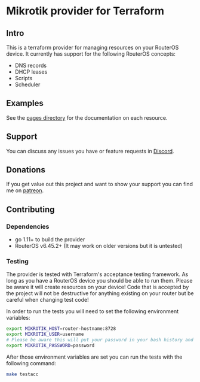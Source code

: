 # Mikrotik provider for Terraform 

## Intro

This is a terraform provider for managing resources on your RouterOS device. It currently has support for the following RouterOS concepts:
- DNS records
- DHCP leases
- Scripts
- Scheduler

## Examples

See the [pages directory](modules/reference/pages) for the documentation on each resource.

## Support

You can discuss any issues you have or feature requests in [Discord](https://discord.gg/ZpNq8ez).

## Donations

If you get value out this project and want to show your support you can find me on [patreon](https://www.patreon.com/ddelnano).

## Contributing

### Dependencies
- go 1.11+ to build the provider
- RouterOS v6.45.2+ (It may work on older versions but it is untested)

### Testing

The provider is tested with Terraform's acceptance testing framework. As long as you have a RouterOS device you should be able to run them. Please be aware it will create resources on your device! Code that is accepted by the project will not be destructive for anything existing on your router but be careful when changing test code!

In order to run the tests you will need to set the following environment variables:
```bash
export MIKROTIK_HOST=router-hostname:8728
export MIKROTIK_USER=username
# Please be aware this will put your password in your bash history and is not safe
export MIKROTIK_PASSWORD=password
```

After those environment variables are set you can run the tests with the following command:
```bash
make testacc
```
